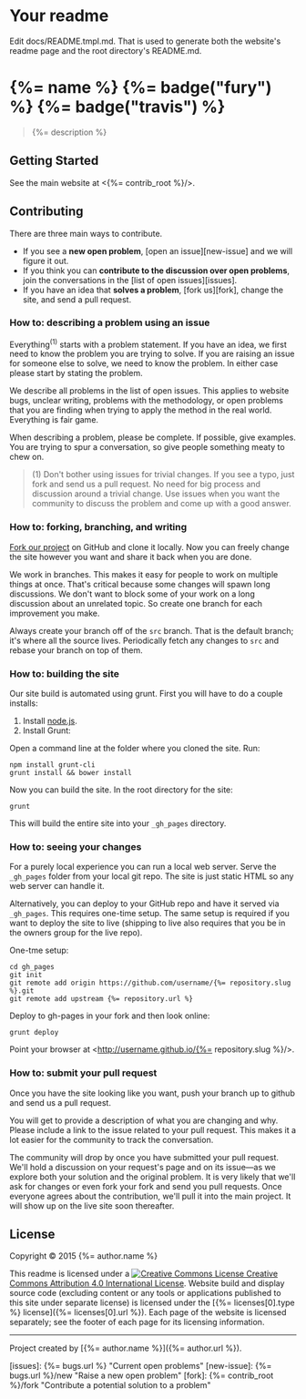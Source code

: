 # Your readme

Edit docs/README.tmpl.md. That is used to generate both the website's readme page and the root directory's README.md.

# {%= name %} {%=  badge("fury") %} {%=  badge("travis") %}

> {%= description %}

## Getting Started

See the main website at <{%= contrib_root %}/>.

## Contributing

There are three main ways to contribute.

* If you see a **new open problem**, [open an issue][new-issue] and we will figure it out.
* If you think you can **contribute to the discussion over open problems**, join the conversations in the [list of open issues][issues].
* If you have an idea that **solves a problem**, [fork us][fork], change the site, and send a pull request.

### How to: describing a problem using an issue

Everything<sup>(1)</sup> starts with a problem statement. If you have an idea, we first need to know the problem you are trying to solve. If you are raising an issue for someone else to solve, we need to know the problem. In either case please start by stating the problem.

We describe all problems in the list of open issues. This applies to website bugs, unclear writing, problems with the methodology, or open problems that you are finding when trying to apply the method in the real world. Everything is fair game.

When describing a problem, please be complete. If possible, give examples. You are trying to spur a conversation, so give people something meaty to chew on.

> (1) Don't bother using issues for trivial changes. If you see a typo, just fork and send us a pull request. No need for big process and discussion around a trivial change. Use issues when you want the community to discuss the problem and come up with a good answer.

### How to: forking, branching, and writing

[Fork our project](https://help.github.com/articles/fork-a-repo) on GitHub and clone it locally. Now you can freely change the site however you want and share it back when you are done.

We work in branches. This makes it easy for people to work on multiple things at once. That's critical because some changes will spawn long discussions. We don't want to block some of your work on a long discussion about an unrelated topic. So create one branch for each improvement you make.

Always create your branch off of the `src` branch. That is the default branch; it's where all the source lives. Periodically fetch any changes to `src` and rebase your branch on top of them.

### How to: building the site

Our site build is automated using grunt. First you will have to do a couple installs:

1. Install [node.js](http://nodejs.org/).
2. Install Grunt:

Open a command line at the folder where you cloned the site. Run:

	npm install grunt-cli
	grunt install && bower install

Now you can build the site. In the root directory for the site:

	grunt

This will build the entire site into your `_gh_pages` directory.

### How to: seeing your changes

For a purely local experience you can run a local web server. Serve the `_gh_pages` folder from your local git repo. The site is just static HTML so any web server can handle it.

Alternatively, you can deploy to your GitHub repo and have it served via `_gh_pages`. This requires one-time setup. The same setup is required if you want to deploy the site to live (shipping to live also requires that you be in the owners group for the live repo).

One-tme setup:

	cd gh_pages
	git init
	git remote add origin https://github.com/username/{%= repository.slug %}.git
	git remote add upstream {%= repository.url %}

Deploy to gh-pages in your fork and then look online:

	grunt deploy

Point your browser at <http://username.github.io/{%= repository.slug %}/>.

### How to: submit your pull request

Once you have the site looking like you want, push your branch up to github and send us a pull request.

You will get to provide a description of what you are changing and why. Please include a link to the issue related to your pull request. This makes it a lot easier for the community to track the conversation.

The community will drop by once you have submitted your pull request. We'll hold a discussion on your request's page and on its issue&mdash;as we explore both your solution and the original problem. It is very likely that we'll ask for changes or even fork your fork and send you pull requests. Once everyone agrees about the contribution, we'll pull it into the main project. It will show up on the live site soon thereafter.

## License

Copyright &copy; 2015 {%= author.name %}

This readme is licensed under a [![Creative Commons License](https://i.creativecommons.org/l/by/4.0/88x31.png) Creative Commons Attribution 4.0 International License](http://creativecommons.org/licenses/by/4.0/). Website build and display source code (excluding content or any tools or applications published to this site under separate license) is licensed under the [{%= licenses[0].type %} license]({%= licenses[0].url %}). Each page of the website is licensed separately; see the footer of each page for its licensing information.

---

Project created by [{%= author.name %}]({%= author.url %}).

[issues]: {%= bugs.url %} "Current open problems"
[new-issue]: {%= bugs.url %}/new "Raise a new open problem"
[fork]: {%= contrib_root %}/fork "Contribute a potential solution to a problem"
